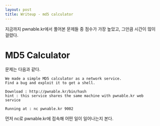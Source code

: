 ```yaml
---
layout: post
title: Writeup - md5 calculator
---
```


지금까지 pwnable.kr에서 풀어본 문제들 중 점수가 가장 높았고, 그만큼 시간이 많이 걸렸다.

# MD5 Calculator

문제는 다음과 같다.
```
We made a simple MD5 calculator as a network service.
Find a bug and exploit it to get a shell.

Download : http://pwnable.kr/bin/hash
hint : this service shares the same machine with pwnable.kr web service

Running at : nc pwnable.kr 9002
```

먼저 nc로 pwnable.kr에 접속해 어떤 일이 일어나는지 본다.

<!--stackedit_data:
eyJoaXN0b3J5IjpbNzA0MDQ3NDU1LC0xMTk0MjEyOTA0LC00MD
M3OTQ3MDVdfQ==
-->